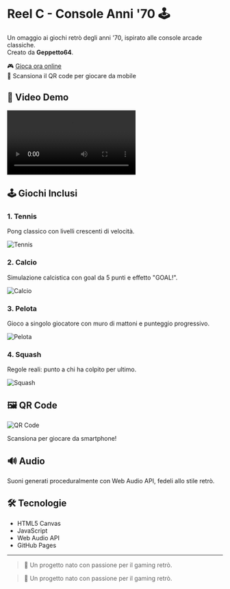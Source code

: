 # Reel C - Console Anni '70 🕹️

Un omaggio ai giochi retrò degli anni '70, ispirato alle console arcade classiche.  
Creato da **Geppetto64**.

🎮 [Gioca ora online](https://stefanovalto64.github.io/reel-c-console-70)  
📱 Scansiona il QR code per giocare da mobile

## 🎥 Video Demo

![Demo Video](demo/reel-c-demo.mp4)

## 🕹️ Giochi Inclusi

### 1. Tennis
Pong classico con livelli crescenti di velocità.

![Tennis](assets/tennis.png)

### 2. Calcio
Simulazione calcistica con goal da 5 punti e effetto "GOAL!".

![Calcio](assets/calcio.png)

### 3. Pelota
Gioco a singolo giocatore con muro di mattoni e punteggio progressivo.

![Pelota](assets/pelota.png)

### 4. Squash
Regole reali: punto a chi ha colpito per ultimo.

![Squash](assets/squash.png)

## 🖼️ QR Code

![QR Code](assets/qrcode-200x200.png)

Scansiona per giocare da smartphone!

## 🔊 Audio
Suoni generati proceduralmente con Web Audio API, fedeli allo stile retrò.

## 🛠️ Tecnologie
- HTML5 Canvas
- JavaScript
- Web Audio API
- GitHub Pages

---

> 💚 Un progetto nato con passione per il gaming retrò.



> 💚 Un progetto nato con passione per il gaming retrò.
